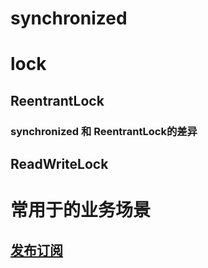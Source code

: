 # synchronized

# lock

## ReentrantLock

### synchronized 和 ReentrantLock的差异

## ReadWriteLock

# 常用于的业务场景

## [发布订阅](./发布订阅/README.md)

